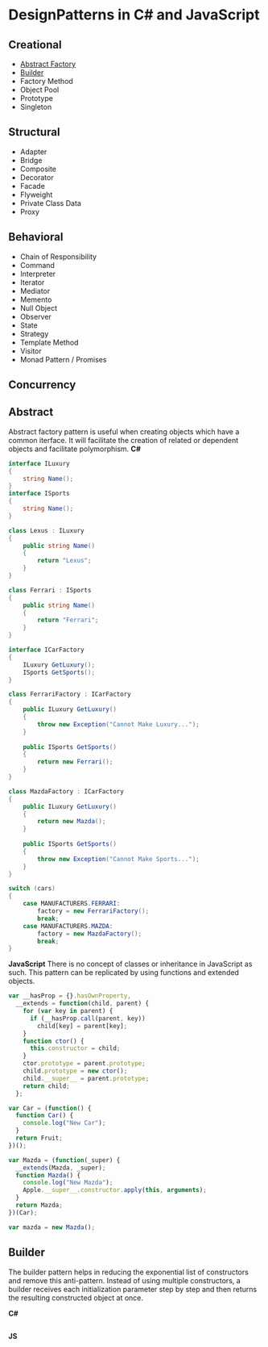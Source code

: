 # DesignPatterns in C# and JavaScript

## Creational

- [Abstract Factory](#abstract)
- [Builder](#builder)
- Factory Method
- Object Pool
- Prototype
- Singleton

## Structural

- Adapter
- Bridge
- Composite
- Decorator
- Facade
- Flyweight
- Private Class Data
- Proxy

## Behavioral

- Chain of Responsibility
- Command
- Interpreter
- Iterator
- Mediator
- Memento
- Null Object
- Observer
- State
- Strategy
- Template Method
- Visitor
- Monad Pattern / Promises

## Concurrency

## Abstract
Abstract factory pattern is useful when creating objects which have a common iterface. It will facilitate the creation of related or dependent objects and facilitate polymorphism.
**C#**
```c#
interface ILuxury
{
    string Name();
}
interface ISports
{
    string Name();
}

class Lexus : ILuxury
{
    public string Name()
    {
        return "Lexus";
    }
}

class Ferrari : ISports
{
    public string Name()
    {
        return "Ferrari";
    }
}

interface ICarFactory
{
    ILuxury GetLuxury();
    ISports GetSports();
}

class FerrariFactory : ICarFactory
{
    public ILuxury GetLuxury()
    {
        throw new Exception("Cannot Make Luxury...");
    }
    
    public ISports GetSports()
    {
        return new Ferrari();
    }
}

class MazdaFactory : ICarFactory
{
    public ILuxury GetLuxury()
    {
        return new Mazda();
    }
    
    public ISports GetSports()
    {
        throw new Exception("Cannot Make Sports...");
    }
}

switch (cars)
{
    case MANUFACTURERS.FERRARI:
        factory = new FerrariFactory();
        break;
    case MANUFACTURERS.MAZDA:
        factory = new MazdaFactory();
        break;
}
```

**JavaScript**
There is no concept of classes or inheritance in JavaScript as such. This pattern can be replicated by using functions and extended objects.
```js
var __hasProp = {}.hasOwnProperty,
  __extends = function(child, parent) { 
    for (var key in parent) { 
      if (__hasProp.call(parent, key)) 
        child[key] = parent[key]; 
    } 
    function ctor() { 
      this.constructor = child; 
    } 
    ctor.prototype = parent.prototype; 
    child.prototype = new ctor(); 
    child.__super__ = parent.prototype; 
    return child; 
  };

var Car = (function() {
  function Car() {
    console.log("New Car");
  }
  return Fruit;
})();

var Mazda = (function(_super) {
  __extends(Mazda, _super);
  function Mazda() {
    console.log("New Mazda");
    Apple.__super__.constructor.apply(this, arguments);
  }
  return Mazda;
})(Car);

var mazda = new Mazda();
```
## Builder
The builder pattern helps in reducing the exponential list of constructors and remove this anti-pattern. Instead of using multiple constructors, a builder receives each initialization parameter step by step and then returns the resulting constructed object at once.

**C#**
```c#
```
**JS**
```js
```
